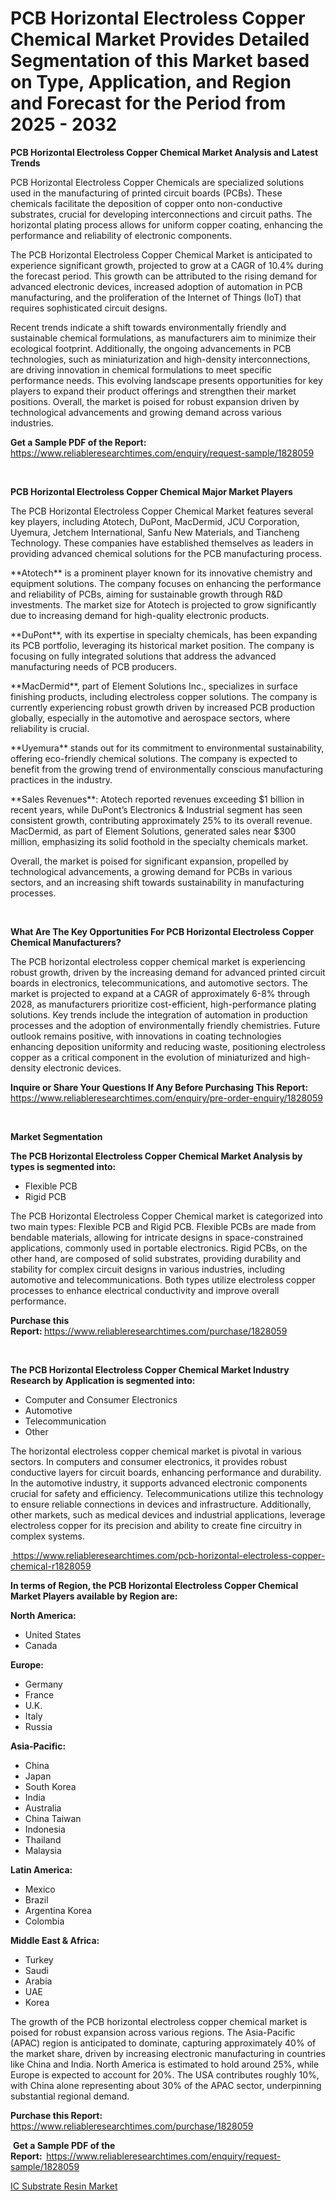 <p><h1>PCB Horizontal Electroless Copper Chemical Market Provides Detailed Segmentation of this Market based on Type, Application, and Region and Forecast for the Period from 2025 - 2032</h1></p><p><strong>PCB Horizontal Electroless Copper Chemical Market Analysis and Latest Trends</strong></p>
<p><p>PCB Horizontal Electroless Copper Chemicals are specialized solutions used in the manufacturing of printed circuit boards (PCBs). These chemicals facilitate the deposition of copper onto non-conductive substrates, crucial for developing interconnections and circuit paths. The horizontal plating process allows for uniform copper coating, enhancing the performance and reliability of electronic components.</p><p>The PCB Horizontal Electroless Copper Chemical Market is anticipated to experience significant growth, projected to grow at a CAGR of 10.4% during the forecast period. This growth can be attributed to the rising demand for advanced electronic devices, increased adoption of automation in PCB manufacturing, and the proliferation of the Internet of Things (IoT) that requires sophisticated circuit designs.</p><p>Recent trends indicate a shift towards environmentally friendly and sustainable chemical formulations, as manufacturers aim to minimize their ecological footprint. Additionally, the ongoing advancements in PCB technologies, such as miniaturization and high-density interconnections, are driving innovation in chemical formulations to meet specific performance needs. This evolving landscape presents opportunities for key players to expand their product offerings and strengthen their market positions. Overall, the market is poised for robust expansion driven by technological advancements and growing demand across various industries.</p></p>
<p><strong>Get a Sample PDF of the Report:&nbsp;</strong> <a href="https://www.reliableresearchtimes.com/enquiry/request-sample/1828059?utm_campaign=2009&utm_medium=2&utm_source=Github&utm_content=ia&utm_term=03042025&utm_id=pcb-horizontal-electroless-copper-chemical">https://www.reliableresearchtimes.com/enquiry/request-sample/1828059</a></p>
<p>&nbsp;</p>
<p><strong>PCB Horizontal Electroless Copper Chemical Major Market Players</strong></p>
<p><p>The PCB Horizontal Electroless Copper Chemical Market features several key players, including Atotech, DuPont, MacDermid, JCU Corporation, Uyemura, Jetchem International, Sanfu New Materials, and Tiancheng Technology. These companies have established themselves as leaders in providing advanced chemical solutions for the PCB manufacturing process.</p><p>**Atotech** is a prominent player known for its innovative chemistry and equipment solutions. The company focuses on enhancing the performance and reliability of PCBs, aiming for sustainable growth through R&D investments. The market size for Atotech is projected to grow significantly due to increasing demand for high-quality electronic products.</p><p>**DuPont**, with its expertise in specialty chemicals, has been expanding its PCB portfolio, leveraging its historical market position. The company is focusing on fully integrated solutions that address the advanced manufacturing needs of PCB producers.</p><p>**MacDermid**, part of Element Solutions Inc., specializes in surface finishing products, including electroless copper solutions. The company is currently experiencing robust growth driven by increased PCB production globally, especially in the automotive and aerospace sectors, where reliability is crucial.</p><p>**Uyemura** stands out for its commitment to environmental sustainability, offering eco-friendly chemical solutions. The company is expected to benefit from the growing trend of environmentally conscious manufacturing practices in the industry.</p><p>**Sales Revenues**: Atotech reported revenues exceeding $1 billion in recent years, while DuPont’s Electronics & Industrial segment has seen consistent growth, contributing approximately 25% to its overall revenue. MacDermid, as part of Element Solutions, generated sales near $300 million, emphasizing its solid foothold in the specialty chemicals market.</p><p>Overall, the market is poised for significant expansion, propelled by technological advancements, a growing demand for PCBs in various sectors, and an increasing shift towards sustainability in manufacturing processes.</p></p>
<p>&nbsp;</p>
<p><strong>What Are The Key Opportunities For PCB Horizontal Electroless Copper Chemical Manufacturers?</strong></p>
<p><p>The PCB horizontal electroless copper chemical market is experiencing robust growth, driven by the increasing demand for advanced printed circuit boards in electronics, telecommunications, and automotive sectors. The market is projected to expand at a CAGR of approximately 6-8% through 2028, as manufacturers prioritize cost-efficient, high-performance plating solutions. Key trends include the integration of automation in production processes and the adoption of environmentally friendly chemistries. Future outlook remains positive, with innovations in coating technologies enhancing deposition uniformity and reducing waste, positioning electroless copper as a critical component in the evolution of miniaturized and high-density electronic devices.</p></p>
<p><strong>Inquire or Share Your Questions If Any Before Purchasing This Report:</strong> <a href="https://www.reliableresearchtimes.com/enquiry/pre-order-enquiry/1828059?utm_campaign=2009&utm_medium=2&utm_source=Github&utm_content=ia&utm_term=03042025&utm_id=pcb-horizontal-electroless-copper-chemical">https://www.reliableresearchtimes.com/enquiry/pre-order-enquiry/1828059</a></p>
<p>&nbsp;</p>
<p><strong>Market Segmentation</strong></p>
<p><strong>The PCB Horizontal Electroless Copper Chemical Market Analysis by types is segmented into:</strong></p>
<p><ul><li>Flexible PCB</li><li>Rigid PCB</li></ul></p>
<p><p>The PCB Horizontal Electroless Copper Chemical market is categorized into two main types: Flexible PCB and Rigid PCB. Flexible PCBs are made from bendable materials, allowing for intricate designs in space-constrained applications, commonly used in portable electronics. Rigid PCBs, on the other hand, are composed of solid substrates, providing durability and stability for complex circuit designs in various industries, including automotive and telecommunications. Both types utilize electroless copper processes to enhance electrical conductivity and improve overall performance.</p></p>
<p><strong>Purchase this Report:&nbsp;</strong><a href="https://www.reliableresearchtimes.com/purchase/1828059?utm_campaign=2009&utm_medium=2&utm_source=Github&utm_content=ia&utm_term=03042025&utm_id=pcb-horizontal-electroless-copper-chemical">https://www.reliableresearchtimes.com/purchase/1828059</a></p>
<p>&nbsp;</p>
<p><strong>The PCB Horizontal Electroless Copper Chemical Market Industry Research by Application is segmented into:</strong></p>
<p><ul><li>Computer and Consumer Electronics</li><li>Automotive</li><li>Telecommunication</li><li>Other</li></ul></p>
<p><p>The horizontal electroless copper chemical market is pivotal in various sectors. In computers and consumer electronics, it provides robust conductive layers for circuit boards, enhancing performance and durability. In the automotive industry, it supports advanced electronic components crucial for safety and efficiency. Telecommunications utilize this technology to ensure reliable connections in devices and infrastructure. Additionally, other markets, such as medical devices and industrial applications, leverage electroless copper for its precision and ability to create fine circuitry in complex systems.</p></p>
<p><a href="https://www.reliableresearchtimes.com/pcb-horizontal-electroless-copper-chemical-r1828059?utm_campaign=2009&utm_medium=2&utm_source=Github&utm_content=ia&utm_term=03042025&utm_id=pcb-horizontal-electroless-copper-chemical">&nbsp;https://www.reliableresearchtimes.com/pcb-horizontal-electroless-copper-chemical-r1828059</a></p>
<p><strong>In terms of Region, the PCB Horizontal Electroless Copper Chemical Market Players available by Region are:</strong></p>
<p>
    <p> <strong> North America: </strong>
        <ul>
            <li>United States</li>
            <li>Canada</li>
        </ul>
        </p> 
    <p> <strong> Europe: </strong>
        <ul>
            <li>Germany</li>
            <li>France</li>
            <li>U.K.</li>
            <li>Italy</li>
            <li>Russia</li>
        </ul>
        </p> 
    <p> <strong> Asia-Pacific: </strong>
        <ul>
            <li>China</li>
            <li>Japan</li>
            <li>South Korea</li>
            <li>India</li>
            <li>Australia</li>
            <li>China Taiwan</li>
            <li>Indonesia</li>
            <li>Thailand</li>
            <li>Malaysia</li>
        </ul>
        </p> 
    <p> <strong> Latin America: </strong>
        <ul>
            <li>Mexico</li>
            <li>Brazil</li>
            <li>Argentina Korea</li>
            <li>Colombia</li>
        </ul>
        </p> 
    <p> <strong> Middle East & Africa: </strong>
        <ul>
            <li>Turkey</li>
            <li>Saudi</li>
            <li>Arabia</li>
            <li>UAE</li>
            <li>Korea</li>
        </ul>
    </p>
    </p>
<p><p>The growth of the PCB horizontal electroless copper chemical market is poised for robust expansion across various regions. The Asia-Pacific (APAC) region is anticipated to dominate, capturing approximately 40% of the market share, driven by increasing electronic manufacturing in countries like China and India. North America is estimated to hold around 25%, while Europe is expected to account for 20%. The USA contributes roughly 10%, with China alone representing about 30% of the APAC sector, underpinning substantial regional demand.</p></p>
<p><strong>Purchase this Report: </strong><a href="https://www.reliableresearchtimes.com/purchase/1828059?utm_campaign=2009&utm_medium=2&utm_source=Github&utm_content=ia&utm_term=03042025&utm_id=pcb-horizontal-electroless-copper-chemical">https://www.reliableresearchtimes.com/purchase/1828059</a></p>
<p>&nbsp;<strong>Get a Sample PDF of the Report:&nbsp;&nbsp;</strong><a href="https://www.reliableresearchtimes.com/enquiry/request-sample/1828059?utm_campaign=2009&utm_medium=2&utm_source=Github&utm_content=ia&utm_term=03042025&utm_id=pcb-horizontal-electroless-copper-chemical">https://www.reliableresearchtimes.com/enquiry/request-sample/1828059</a></p>
<p><strong></strong></p>
<p><p><a href="https://github.com/hgf64gh/Market-Research-Report-List-2/blob/main/ic-substrate-resin-market.md?utm_campaign=2009&utm_medium=2&utm_source=Github&utm_content=ia&utm_term=03042025&utm_id=pcb-horizontal-electroless-copper-chemical">IC Substrate Resin Market</a></p></p>